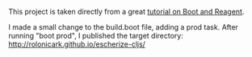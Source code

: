 This project is taken directly from a great
[tutorial on Boot and Reagent](http://escherize.com/2016/02/29/boot-with-cljs/).

I made a small change to the build.boot file, adding a prod task.
After running "boot prod", I published the target directory:
http://rolonicark.github.io/escherize-cljs/
